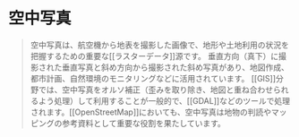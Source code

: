 # 空中写真

> 空中写真は、航空機から地表を撮影した画像で、地形や土地利用の状況を把握するための重要な[[ラスターデータ]]源です。
> 垂直方向（真下）に撮影された垂直写真と斜め方向から撮影された斜め写真があり、地図作成、都市計画、自然環境のモニタリングなどに活用されています。
> [[GIS]]分野では、空中写真をオルソ補正（歪みを取り除き、地図と重ね合わせられるよう処理）して利用することが一般的で、[[GDAL]]などのツールで処理されます。[[OpenStreetMap]]においても、空中写真は地物の判読やマッピングの参考資料として重要な役割を果たしています。
